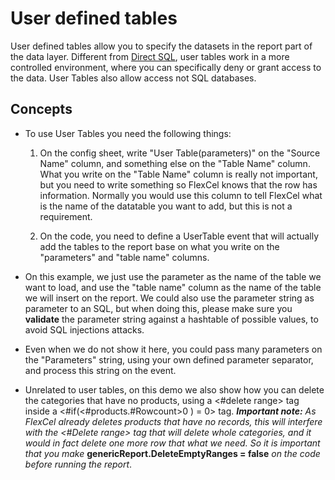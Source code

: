 # User defined tables

User defined tables allow you to specify the datasets 
in the report part of the data
layer. Different from [Direct SQL](https://doc.tmssoftware.com/flexcel/net/samples/csharp/netframework/reports/direct-sql/index.html), user tables
work in a more controlled environment, where you can specifically deny or
grant access to the data. User Tables also allow access not SQL
databases.

## Concepts

- To use User Tables you need the following things:

   1. On the config sheet, write \"User Table(parameters)\" on the
   \"Source Name\" column, and something else on the \"Table Name\" column.
   What you write on the \"Table Name\" column is really not important, but
   you need to write something so FlexCel knows that the row has
   information. Normally you would use this column to tell FlexCel what is
   the name of the datatable you want to add, but this is not a
   requirement.

   2. On the code, you need to define a UserTable event that will actually
   add the tables to the report base on what you write on the
   \"parameters\" and \"table name\" columns.

- On this example, we just use the parameter as the name of the table
  we want to load, and use the \"table name\" column as the name of
  the table we will insert on the report. We could also use the
  parameter string as parameter to an SQL, but when doing this,
  please make sure you **validate** the parameter string against a
  hashtable of possible values, to avoid SQL injections attacks.

- Even when we do not show it here, you could pass many parameters on
  the \"Parameters\" string, using your own defined parameter
  separator, and process this string on the event.

- Unrelated to user tables, on this demo we also show how you can
  delete the categories that have no products, using a \<\#delete
  range\> tag inside a \<\#if(\<\#products.\#Rowcount\>0 ) = 0\>
  tag. ***Important note:** As FlexCel already deletes products that
  have no records, this will interfere with the \<#Delete range\> tag
  that will delete whole categories, and it would in fact delete one
  more row that what we need. So it is important that you make*
  **genericReport.DeleteEmptyRanges = false** *on the code before
  running the report*.
